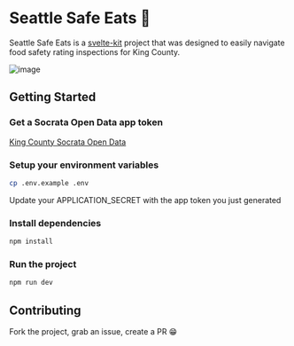 # Seattle Safe Eats 🍔

Seattle Safe Eats is a [svelte-kit](https://kit.svelte.dev/) project that was designed to easily navigate food safety rating inspections for King County.

![image](https://github.com/user-attachments/assets/4e867f99-cabb-4e42-9f74-f8d296686c72)

## Getting Started

### Get a Socrata Open Data app token

[King County Socrata Open Data](https://dev.socrata.com/foundry/data.kingcounty.gov/f29f-zza5)

### Setup your environment variables

```bash
cp .env.example .env
```

Update your APPLICATION_SECRET with the app token you just generated

### Install dependencies

```bash
npm install
```

### Run the project

```bash
npm run dev
```

## Contributing

Fork the project, grab an issue, create a PR 😁
